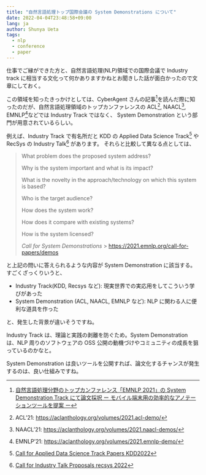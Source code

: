 ```yaml
---
title: "自然言語処理トップ国際会議の System Demonstrations について"
date: 2022-04-04T23:48:58+09:00
lang: ja
author: Shunya Ueta
tags:
  - nlp
  - conference
  - paper
---
```


仕事でご縁ができた方と、自然言語処理(NLP)領域での国際会議で Industry track に相当する文化って何かありますかねとお聞きした話が面白かったので文章にしておく。

この領域を知ったきっかけとしては、CyberAgent さんの記事[^ca]を読んだ際に知ったのだが、自然言語処理領域のトップカンファレンスの ACL[^acl], NAACL[^naacl], EMNLP[^emnlp]などでは Industry Track ではなく、 System Demonstration という部門が用意されているらしい。

例えば、Industry Track で有名所だと KDD の Applied Data Science Track[^kdd] や RecSys の Industry Talk[^rec] があります。
それらと比較して異なる点としては、

> What problem does the proposed system address?
>
> Why is the system important and what is its impact?
>
> What is the novelty in the approach/technology on which this system is based?
>
> Who is the target audience?
>
> How does the system work?
>
> How does it compare with existing systems?
>
> How is the system licensed?
>
> _Call for System Demonstrations_ > https://2021.emnlp.org/call-for-papers/demos

と上記の問いに答えられるような内容が System Demonstration に該当する。
すごくざっくりいうと、

- Industry Track(KDD, Recsys など): 現実世界での実応用をしてこういう学びがあった
- System Demonstration (ACL, NAACL, EMNLP など): NLP に関わる人に便利な道具を作った

と、発生した背景が違いそうですね。

Industry Track は、理論と実践の剥離を防ぐため。System Demonstration は、NLP 周りのソフトウェアの OSS 公開の動機づけやコミュニティの成長を狙っているのかなと。

System Demonstration は良いツールを公開すれば、論文化するチャンスが発生するのは、良い仕組みですね。

[^kdd]: [Call for Applied Data Science Track Papers KDD2022](https://kdd.org/kdd2022/cfpAppliedDS.html)
[^rec]: [Call for Industry Talk Proposals recsys 2022](https://recsys.acm.org/recsys21/call/#content-tab-1-7-tab)
[^ca]: [自然言語処理分野のトップカンファレンス「EMNLP 2021」の System Demonstration Track にて論文採択 ー モバイル端末用の効率的なアノテーションツールを提案 ー](https://www.cyberagent.co.jp/news/detail/id=26746)
[^acl]: ACL’21: https://aclanthology.org/volumes/2021.acl-demo/
[^naacl]: NAACL’21: https://aclanthology.org/volumes/2021.naacl-demos/
[^emnlp]: EMNLP’21: https://aclanthology.org/volumes/2021.emnlp-demo/
